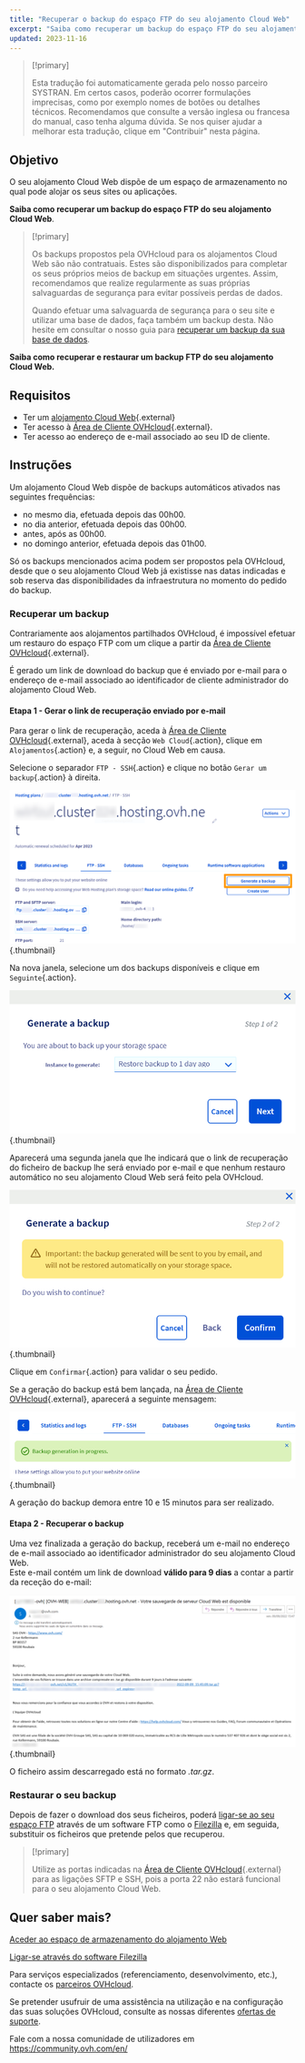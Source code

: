 ```yaml
---
title: "Recuperar o backup do espaço FTP do seu alojamento Cloud Web"
excerpt: "Saiba como recuperar um backup do espaço FTP do seu alojamento Cloud Web"
updated: 2023-11-16
---
```


> [!primary]
>
> Esta tradução foi automaticamente gerada pelo nosso parceiro SYSTRAN. Em certos casos, poderão ocorrer formulações imprecisas, como por exemplo nomes de botões ou detalhes técnicos. Recomendamos que consulte a versão inglesa ou francesa do manual, caso tenha alguma dúvida. Se nos quiser ajudar a melhorar esta tradução, clique em "Contribuir" nesta página.
>

## Objetivo

O seu alojamento Cloud Web dispõe de um espaço de armazenamento no qual pode alojar os seus sites ou aplicações.

**Saiba como recuperar um backup do espaço FTP do seu alojamento Cloud Web**.

> [!primary]
> 
> Os backups propostos pela OVHcloud para os alojamentos Cloud Web são não contratuais. Estes são disponibilizados para completar os seus próprios meios de backup em situações urgentes. Assim, recomendamos que realize regularmente as suas próprias salvaguardas de segurança para evitar possíveis perdas de dados.
> 
> Quando efetuar uma salvaguarda de segurança para o seu site e utilizar uma base de dados, faça também um backup desta. Não hesite em consultar o nosso guia para [recuperar um backup da sua base de dados](/pages/web_cloud/web_hosting/sql_database_export).
> 

**Saiba como recuperar e restaurar um backup FTP do seu alojamento Cloud Web.**

## Requisitos

- Ter um [alojamento Cloud Web](https://www.ovhcloud.com/pt/web-hosting/cloud-web-offer/){.external}
- Ter acesso à [Área de Cliente OVHcloud](https://www.ovh.com/auth/?action=gotomanager&from=https://www.ovh.pt/&ovhSubsidiary=pt){.external}.
- Ter acesso ao endereço de e-mail associado ao seu ID de cliente.

## Instruções

Um alojamento Cloud Web dispõe de backups automáticos ativados nas seguintes frequências:

- no mesmo dia, efetuada depois das 00h00.
- no dia anterior, efetuada depois das 00h00.
- antes, após as 00h00.
- no domingo anterior, efetuada depois das 01h00.

Só os backups mencionados acima podem ser propostos pela OVHcloud, desde que o seu alojamento Cloud Web já existisse nas datas indicadas e sob reserva das disponibilidades da infraestrutura no momento do pedido do backup.

### Recuperar um backup

Contrariamente aos alojamentos partilhados OVHcloud, é impossível efetuar um restauro do espaço FTP com um clique a partir da [Área de Cliente OVHcloud](https://www.ovh.com/auth/?action=gotomanager&from=https://www.ovh.pt/&ovhSubsidiary=pt){.external}.

É gerado um link de download do backup que é enviado por e-mail para o endereço de e-mail associado ao identificador de cliente administrador do alojamento Cloud Web.

#### Etapa 1 - Gerar o link de recuperação enviado por e-mail

Para gerar o link de recuperação, aceda à [Área de Cliente OVHcloud](https://www.ovh.com/auth/?action=gotomanager&from=https://www.ovh.pt/&ovhSubsidiary=pt){.external}, aceda à secção `Web Cloud`{.action}, clique em `Alojamentos`{.action} e, a seguir, no Cloud Web em causa. 

Selecione o separador `FTP - SSH`{.action} e clique no botão `Gerar um backup`{.action} à direita.

![backupftpcw](images/GenerateABackup.png){.thumbnail}

Na nova janela, selecione um dos backups disponíveis e clique em `Seguinte`{.action}.

![backupftpcw](images/GenerateABackup2.png){.thumbnail}

Aparecerá uma segunda janela que lhe indicará que o link de recuperação do ficheiro de backup lhe será enviado por e-mail e que nenhum restauro automático no seu alojamento Cloud Web será feito pela OVHcloud.

![backupftpcw](images/GenerateABackup3.png){.thumbnail}

Clique em `Confirmar`{.action} para validar o seu pedido.

Se a geração do backup está bem lançada, na [Área de Cliente OVHcloud](https://www.ovh.com/auth/?action=gotomanager&from=https://www.ovh.pt/&ovhSubsidiary=pt){.external}, aparecerá a seguinte mensagem:

![backupftpcw](images/BackupInProgress.png){.thumbnail}

A geração do backup demora entre 10 e 15 minutos para ser realizado.

#### Etapa 2 - Recuperar o backup

Uma vez finalizada a geração do backup, receberá um e-mail no endereço de e-mail associado ao identificador administrador do seu alojamento Cloud Web.<br>
Este e-mail contém um link de download **válido para 9 dias** a contar a partir da receção do e-mail:

![backupftpcw](images/mailBackup.png){.thumbnail}

O ficheiro assim descarregado está no formato *.tar.gz*.

### Restaurar o seu backup

Depois de fazer o download dos seus ficheiros, poderá [ligar-se ao seu espaço FTP](/pages/web_cloud/web_hosting/ftp_connection) através de um software FTP como o [Filezilla](/pages/web_cloud/web_hosting/ftp_filezilla_user_guide) e, em seguida, substituir os ficheiros que pretende pelos que recuperou.

> [!primary]
>
> Utilize as portas indicadas na [Área de Cliente OVHcloud](https://www.ovh.com/auth/?action=gotomanager&from=https://www.ovh.pt/&ovhSubsidiary=pt){.external} para as ligações SFTP e SSH, pois a porta 22 não estará funcional para o seu alojamento Cloud Web.
>

## Quer saber mais? 

[Aceder ao espaço de armazenamento do alojamento Web](/pages/web_cloud/web_hosting/ftp_connection)

[Ligar-se através do software Filezilla](/pages/web_cloud/web_hosting/ftp_filezilla_user_guide)

Para serviços especializados (referenciamento, desenvolvimento, etc.), contacte os [parceiros OVHcloud](https://partner.ovhcloud.com/pt/directory/).

Se pretender usufruir de uma assistência na utilização e na configuração das suas soluções OVHcloud, consulte as nossas diferentes [ofertas de suporte](https://www.ovhcloud.com/pt/support-levels/).

Fale com a nossa comunidade de utilizadores em <https://community.ovh.com/en/>